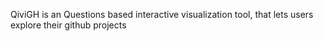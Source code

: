 QiviGH is an Questions based interactive visualization tool, that lets users explore their github projects
